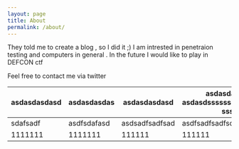 ```yaml
---
layout: page
title: About
permalink: /about/
---
```


They told me to create a blog , so I did it ;) I am intrested in penetraion testing and computers in general . 
In the future I would like to play in DEFCON ctf 


Feel free to contact me via twitter

| asdasdasdasd | asdasdasdas | asdasdasdasd   | asdasdasd asdasdasd asdasdsssssssssssssssssssssssss ssssdsadasd |            |
|--------------|-------------|----------------|-----------------------------------------------------------------|------------|
| sdafsadf     | asdfsdafasd | asdsadfsadfsad | asdfsadfsadfsdafds                                              | 11         |
| 1111111      | 1111111     | 111111         | 111111                                                          | 1111111111 |
